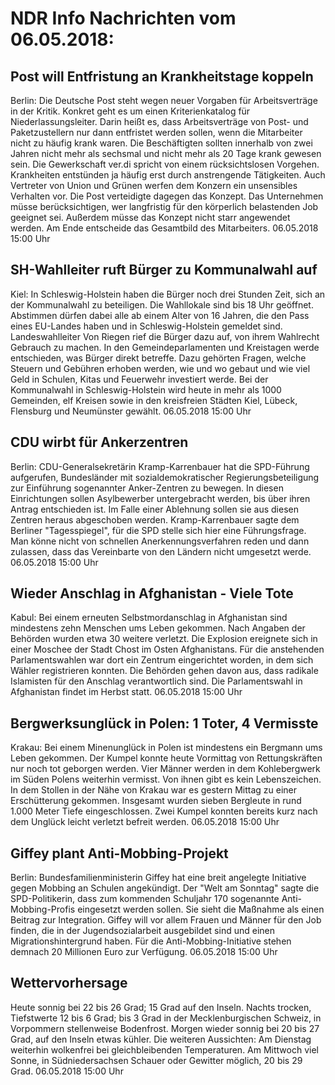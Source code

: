 # NDR Info Nachrichten vom 06.05.2018:


## Post will Entfristung an Krankheitstage koppeln
Berlin:	Die Deutsche Post steht wegen neuer Vorgaben für Arbeitsverträge in der Kritik. Konkret geht es um einen Kriterienkatalog für Niederlassungsleiter. Darin heißt es, dass Arbeitsverträge von Post- und Paketzustellern nur dann entfristet werden sollen, wenn die Mitarbeiter nicht zu häufig krank waren. Die Beschäftigten sollten innerhalb von zwei Jahren nicht mehr als sechsmal und nicht mehr als 20 Tage krank gewesen sein. Die Gewerkschaft ver.di spricht von einem rücksichtslosen Vorgehen. Krankheiten entstünden ja häufig erst durch anstrengende Tätigkeiten. Auch Vertreter von Union und Grünen werfen dem Konzern ein unsensibles Verhalten vor. Die Post verteidigte dagegen das Konzept. Das Unternehmen müsse berücksichtigen, wer langfristig für den körperlich belastenden Job geeignet sei. Außerdem müsse das Konzept nicht starr angewendet werden. Am Ende entscheide das Gesamtbild des Mitarbeiters. 06.05.2018 15:00 Uhr 

## SH-Wahlleiter ruft Bürger zu Kommunalwahl auf
Kiel: In Schleswig-Holstein haben die Bürger noch drei Stunden Zeit, sich an der Kommunalwahl zu beteiligen. Die Wahllokale sind bis 18 Uhr geöffnet. Abstimmen dürfen dabei alle ab einem Alter von 16 Jahren, die den Pass eines EU-Landes haben und in Schleswig-Holstein gemeldet sind. Landeswahlleiter Von Riegen rief die Bürger dazu auf, von ihrem Wahlrecht Gebrauch zu machen. In den Gemeindeparlamenten und Kreistagen werde entschieden, was Bürger direkt betreffe. Dazu gehörten Fragen, welche Steuern und Gebühren erhoben werden, wie und wo gebaut und wie viel Geld in Schulen, Kitas und Feuerwehr investiert werde. Bei der Kommunalwahl in Schleswig-Holstein wird heute in mehr als 1000 Gemeinden, elf Kreisen sowie in den kreisfreien Städten Kiel, Lübeck, Flensburg und Neumünster gewählt. 06.05.2018 15:00 Uhr 

## CDU wirbt für Ankerzentren
Berlin:	CDU-Generalsekretärin Kramp-Karrenbauer hat die SPD-Führung aufgerufen, Bundesländer mit sozialdemokratischer Regierungsbeteiligung zur Einführung sogenannter Anker-Zentren zu bewegen. In diesen Einrichtungen sollen Asylbewerber untergebracht werden, bis über ihren Antrag entschieden ist. Im Falle einer Ablehnung sollen sie aus diesen Zentren heraus abgeschoben werden. Kramp-Karrenbauer sagte dem Berliner "Tagesspiegel", für die SPD stelle sich hier eine Führungsfrage. Man könne nicht von schnellen Anerkennungsverfahren reden und dann zulassen, dass das Vereinbarte von den Ländern nicht umgesetzt werde. 06.05.2018 15:00 Uhr 

## Wieder Anschlag in Afghanistan - Viele Tote
Kabul: Bei einem erneuten Selbstmordanschlag in Afghanistan sind mindestens zehn Menschen ums Leben gekommen. Nach Angaben der Behörden wurden etwa 30 weitere verletzt. Die Explosion ereignete sich in einer Moschee der Stadt Chost im Osten Afghanistans. Für die anstehenden Parlamentswahlen war dort ein Zentrum eingerichtet worden, in dem sich Wähler registrieren konnten. Die Behörden gehen davon aus, dass radikale Islamisten für den Anschlag verantwortlich sind. Die Parlamentswahl in Afghanistan findet im Herbst statt. 06.05.2018 15:00 Uhr 

## Bergwerksunglück in Polen: 1 Toter, 4 Vermisste
Krakau: Bei einem Minenunglück in Polen ist mindestens ein Bergmann ums Leben gekommen. Der Kumpel konnte heute Vormittag von Rettungskräften nur noch tot geborgen werden. Vier Männer werden in dem Kohlebergwerk im Süden Polens weiterhin vermisst. Von ihnen gibt es kein Lebenszeichen. In dem Stollen in der Nähe von Krakau war es gestern Mittag zu einer Erschütterung gekommen. Insgesamt wurden sieben Bergleute in rund 1.000 Meter Tiefe eingeschlossen. Zwei Kumpel konnten bereits kurz nach dem Unglück leicht verletzt befreit werden. 06.05.2018 15:00 Uhr 

## Giffey plant Anti-Mobbing-Projekt
Berlin: Bundesfamilienministerin Giffey hat eine breit angelegte Initiative gegen Mobbing an Schulen angekündigt. Der "Welt am Sonntag" sagte die SPD-Politikerin, dass zum kommenden Schuljahr 170 sogenannte Anti-Mobbing-Profis eingesetzt werden sollen. Sie sieht die Maßnahme als einen Beitrag zur Integration. Giffey will vor allem Frauen und Männer für den Job finden, die in der Jugendsozialarbeit ausgebildet sind und einen Migrationshintergrund haben. Für die Anti-Mobbing-Initiative stehen demnach 20 Millionen Euro zur Verfügung. 06.05.2018 15:00 Uhr 

## Wettervorhersage
Heute sonnig bei 22 bis 26 Grad; 15 Grad auf den Inseln. Nachts trocken, Tiefstwerte 12 bis 6 Grad; bis 3 Grad in der Mecklenburgischen Schweiz, in Vorpommern stellenweise Bodenfrost. Morgen wieder sonnig bei 20 bis 27 Grad, auf den Inseln etwas kühler. Die weiteren Aussichten: Am Dienstag weiterhin wolkenfrei bei gleichbleibenden Temperaturen. Am Mittwoch viel Sonne, in Südniedersachsen Schauer oder Gewitter möglich, 20 bis 29 Grad. 06.05.2018 15:00 Uhr 
